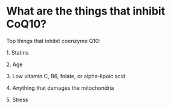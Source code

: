 # What are the things that inhibit CoQ10?

Top things that inhibit coenzyme Q10:

1\. Statins

2\. Age

3\. Low vitamin C, B6, folate, or alpha-lipoic acid

4\. Anything that damages the mitochondria

5\. Stress